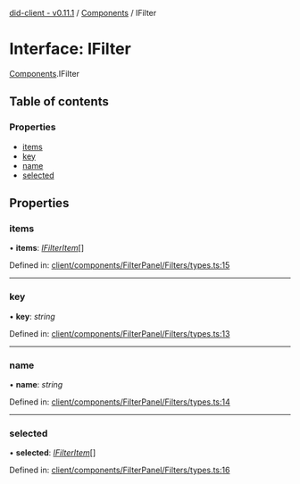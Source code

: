 [did-client - v0.11.1](../README.md) / [Components](../modules/components.md) / IFilter

# Interface: IFilter

[Components](../modules/components.md).IFilter

## Table of contents

### Properties

- [items](components.ifilter.md#items)
- [key](components.ifilter.md#key)
- [name](components.ifilter.md#name)
- [selected](components.ifilter.md#selected)

## Properties

### items

• **items**: [*IFilterItem*](components.ifilteritem.md)[]

Defined in: [client/components/FilterPanel/Filters/types.ts:15](https://github.com/Puzzlepart/did/blob/dev/client/components/FilterPanel/Filters/types.ts#L15)

___

### key

• **key**: *string*

Defined in: [client/components/FilterPanel/Filters/types.ts:13](https://github.com/Puzzlepart/did/blob/dev/client/components/FilterPanel/Filters/types.ts#L13)

___

### name

• **name**: *string*

Defined in: [client/components/FilterPanel/Filters/types.ts:14](https://github.com/Puzzlepart/did/blob/dev/client/components/FilterPanel/Filters/types.ts#L14)

___

### selected

• **selected**: [*IFilterItem*](components.ifilteritem.md)[]

Defined in: [client/components/FilterPanel/Filters/types.ts:16](https://github.com/Puzzlepart/did/blob/dev/client/components/FilterPanel/Filters/types.ts#L16)
